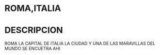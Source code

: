# ROMA,ITALIA
# DESCRIPCION
 ROMA LA CAPITAL DE ITALIA LA CIUDAD Y UNA DE LAS MARAVILLAS DEL MUNDO SE ENCUETRA AHI 
